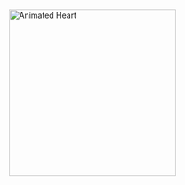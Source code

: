 
<!DOCTYPE html>
<html lang="en">
<head>
    <meta charset="UTF-8">
    <meta name="viewport" content="width=device-width, initial-scale=1.0">
    <title>Animated Heart Image</title>
</head>
<body>
    <div style="display: flex; justify-content: center; align-items: center; height: 100vh;">
        <img src="https://media.giphy.com/media/3ohs8k4hCJ3WXW4Iq4/giphy.gif" alt="Animated Heart" width="300">
    </div>
</body>
</html>
